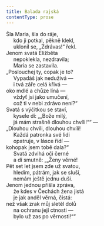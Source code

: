 ```yaml
---
title: Balada rajská
contentType: prose
---
```


Šla Maria, šla do ráje,  
     kdo ji potkal, pěkně klekl,  
     uklonil se, „Zdrávas!“ řekl.  
Jenom svatá Eližběta  
     nepoklekla, nezdravila;  
     Maria se zastavila.  
„Poslouchej ty, copak je to?  
     Vypadáš jak neduživá —  
     i tvá záře celá křivá —  
oko mdlé a chůze líná —  
     vždyť jsi jako umučení,  
     což ti v nebi zdrávo není?“  
Svatá s výčitkou se staví,  
     kysele dí: „„Bože milý,  
     já mám strašně dlouhou chvíli!““ —  
„Dlouhou chvíli, dlouhou chvíli!  
     Každá patronka své lidi  
     opatruje, v lásce řídí —  
kohopak jsem tobě dala?“  
     Svatá zdvihá oči černé  
     a dí smutně: „„Ženy věrné!  
Pět set let jsem zde už svatou,  
     hledím, pátrám, jak se sluší,  
     nemám ještě jednu duši.  
Jenom jednou přišla zpráva,  
     že kdes v Čechách žena jistá  
     je jak anděl věrná, čistá:  
než však zrak můj sletěl dolů  
     na ochranu její ctnosti —  
     bylo už zas po věrnosti!““
